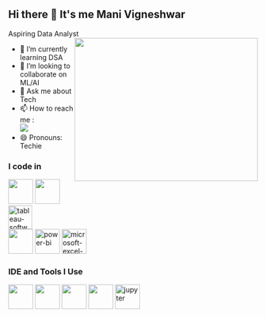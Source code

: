 ## Hi there 👋 It's me Mani Vigneshwar

Aspiring Data Analyst
<img align="right" width="370" height="290" src="https://i.pinimg.com/originals/47/f0/34/47f0342cec72b800463bf003eac1257e.gif">                               
- 🌱 I’m currently learning DSA
- 👯 I’m looking to collaborate on ML/AI
- 💬 Ask me about Tech
- 📫 How to reach me :
<br />[<img src="https://img.shields.io/badge/LinkedIn-0077B5?style=for-the-badge&logo=linkedin&logoColor=white" />](https://www.linkedin.com/in/mani-vigneshwar-s-3a5a2923a)
- 😄 Pronouns: Techie
### I code in
<img height="50" width="50" src="https://img.icons8.com/color/48/000000/python.png" /> <img height="50" width="50" src="https://img.icons8.com/color/48/000000/c-programming.png" /> <img width="48" height="48" src="https://img.icons8.com/color/48/tableau-software.png" alt="tableau-software"/>  
<img height="50" width="50" src="https://img.icons8.com/color/48/000000/mysql-logo.png"/> 
<img width="50" height="50" src="https://img.icons8.com/color/48/power-bi.png" alt="power-bi"/>
<img width="50" height="50" src="https://img.icons8.com/color/48/microsoft-excel-2019--v1.png" alt="microsoft-excel-2019--v1"/>
### IDE and Tools I Use
<img height="50" width="50" src="https://img.icons8.com/color/48/000000/visual-studio-code-2019.png"/> <img height="50" width="50" src="https://img.icons8.com/color/48/000000/pycharm.png"/> <img height="50" width="50" src="https://img.icons8.com/color/50/000000/git.png"/> <img height="50" width="50" src="https://img.icons8.com/dusk/64/000000/anaconda.png"/> 
<img width="50" height="50" src="https://img.icons8.com/fluency/48/jupyter.png" alt="jupyter"/>

